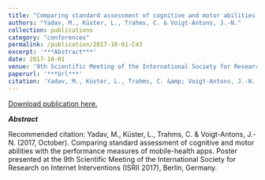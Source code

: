 ```yaml
---
title: "Comparing standard assessment of cognitive and motor abilities with the performance measures of mobile-health apps."
authors: "Yadav, M., Küster, L., Trahms, C. & Voigt-Antons, J.-N."
collection: publications
category: "conferences"
permalink: /publication/2017-10-01-C43
excerpt: '***Abstract***'
date: 2017-10-01
venue: '9th Scientific Meeting of the International Society for Research on Internet Interventions'
paperurl: '***Url***'
citation: 'Yadav, M., Küster, L., Trahms, C. &amp; Voigt-Antons, J.-N. (2017, October). Comparing standard assessment of cognitive and motor abilities with the performance measures of mobile-health apps. Poster presented at the 9th Scientific Meeting of the International Society for Research on Internet Interventions (ISRII 2017), Berlin, Germany.'
---
```


<a href='***Url***'>Download publication here.</a>

***Abstract***

Recommended citation: Yadav, M., Küster, L., Trahms, C. & Voigt-Antons, J.-N. (2017, October). Comparing standard assessment of cognitive and motor abilities with the performance measures of mobile-health apps. Poster presented at the 9th Scientific Meeting of the International Society for Research on Internet Interventions (ISRII 2017), Berlin, Germany.